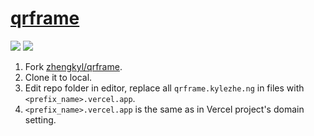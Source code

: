 # [qrframe](https://github.com/zhengkyl/qrframe)

![](https://img.shields.io/github/license/zhengkyl/qrframe?style=flat-square) ![](https://img.shields.io/github/last-commit/scillidan/qrframe/master?label=last%20commit%20(fork)&style=flat-square)

1. Fork [zhengkyl/qrframe](https://github.com/zhengkyl/qrframe).
2. Clone it to local.
3. Edit repo folder in editor, replace all `qrframe.kylezhe.ng` in files with `<prefix_name>.vercel.app`.
4. `<prefix_name>.vercel.app` is the same as in Vercel project's domain setting.